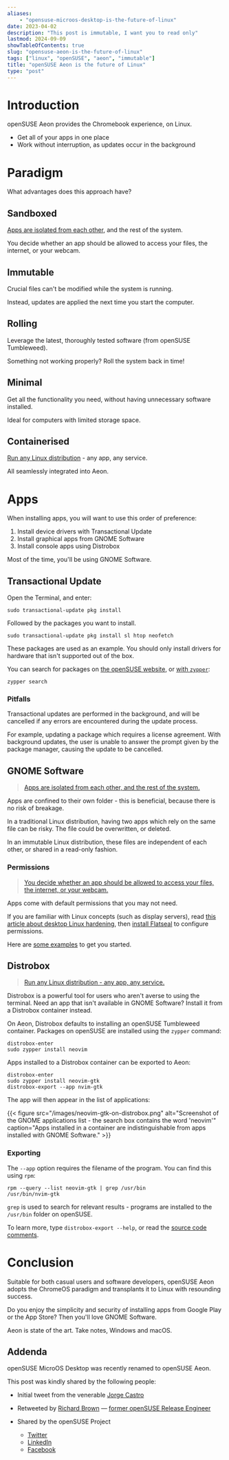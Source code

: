 ```yaml
---
aliases:
    - "opensuse-microos-desktop-is-the-future-of-linux"
date: 2023-04-02
description: "This post is immutable, I want you to read only"
lastmod: 2024-09-09
showTableOfContents: true
slug: "opensuse-aeon-is-the-future-of-linux"
tags: ["linux", "openSUSE", "aeon", "immutable"]
title: "openSUSE Aeon is the future of Linux"
type: "post"
---
```


# Introduction

openSUSE Aeon provides the Chromebook experience, on Linux.

- Get all of your apps in one place
- Work without interruption, as updates occur in the background

# Paradigm

What advantages does this approach have?

## Sandboxed

[Apps are isolated from each other](https://docs.flatpak.org/en/latest/basic-concepts.html#sandboxes), and the rest of the system.

You decide whether an app should be allowed to access your files, the internet, or your webcam.

## Immutable

Crucial files can't be modified while the system is running.

Instead, updates are applied the next time you start the computer.

## Rolling

Leverage the latest, thoroughly tested software (from openSUSE Tumbleweed).

Something not working properly? Roll the system back in time!

## Minimal

Get all the functionality you need, without having unnecessary software installed.

Ideal for computers with limited storage space.

## Containerised

[Run any Linux distribution](https://github.com/89luca89/distrobox) - any app, any service.

All seamlessly integrated into Aeon.

# Apps

When installing apps, you will want to use this order of preference:

1. Install device drivers with Transactional Update
2. Install graphical apps from GNOME Software
3. Install console apps using Distrobox

Most of the time, you'll be using GNOME Software.

## Transactional Update

Open the Terminal, and enter:

```
sudo transactional-update pkg install
```

Followed by the packages you want to install.

```
sudo transactional-update pkg install sl htop neofetch
```

These packages are used as an example. You should only install drivers for hardware that isn't supported out of the box.

You can search for packages on [the openSUSE website](https://software.opensuse.org/find), or [with `zypper`](https://en.opensuse.org/SDB:Zypper_usage#Searching_packages):

```
zypper search
```

### Pitfalls

Transactional updates are performed in the background, and will be cancelled if any errors are encountered during the update process.

For example, updating a package which requires a license agreement. With background updates, the user is unable to answer the prompt given by the package manager, causing the update to be cancelled.

## GNOME Software

> [Apps are isolated from each other, and the rest of the system.](#sandboxed)

Apps are confined to their own folder - this is beneficial, because there is no risk of breakage.

In a traditional Linux distribution, having two apps which rely on the same file can be risky. The file could be overwritten, or deleted.

In an immutable Linux distribution, these files are independent of each other, or shared in a read-only fashion.

### Permissions

> [You decide whether an app should be allowed to access your files, the internet, or your webcam.](#sandboxed)

Apps come with default permissions that you may not need.

If you are familiar with Linux concepts (such as display servers), read [this article about desktop Linux hardening](https://privsec.dev/posts/linux/desktop-linux-hardening/#flatpak), then [install Flatseal](https://flathub.org/apps/details/com.github.tchx84.Flatseal) to configure permissions.

Here are [some examples](https://codeberg.org/jamesericdavidson/flatpak-overrides) to get you started.

## Distrobox

> [Run any Linux distribution - any app, any service.](#containerised)

Distrobox is a powerful tool for users who aren't averse to using the terminal. Need an app that isn't available in GNOME Software? Install it from a Distrobox container instead.

On Aeon, Distrobox defaults to installing an openSUSE Tumbleweed container. Packages on openSUSE are installed using the `zypper` command:

```
distrobox-enter
sudo zypper install neovim
```

Apps installed to a Distrobox container can be exported to Aeon:

```
distrobox-enter
sudo zypper install neovim-gtk
distrobox-export --app nvim-gtk
```

The app will then appear in the list of applications:

{{< figure src="/images/neovim-gtk-on-distrobox.png" alt="Screenshot of the GNOME applications list - the search box contains the word 'neovim'" caption="Apps installed in a container are indistinguishable from apps installed with GNOME Software." >}}

### Exporting

The `--app` option requires the filename of the program. You can find this using `rpm`:

```
rpm --query --list neovim-gtk | grep /usr/bin
/usr/bin/nvim-gtk
```

`grep` is used to search for relevant results - programs are installed to the `/usr/bin` folder on openSUSE.

To learn more, type `distrobox-export --help`, or read the [source code comments](https://github.com/89luca89/distrobox/blob/main/distrobox-export).

# Conclusion

Suitable for both casual users and software developers, openSUSE Aeon adopts the ChromeOS paradigm and transplants it to Linux with resounding success.

Do you enjoy the simplicity and security of installing apps from Google Play or the App Store? Then you'll love GNOME Software.

Aeon is state of the art. Take notes, Windows and macOS.

## Addenda

openSUSE MicroOS Desktop was recently renamed to openSUSE Aeon.

This post was kindly shared by the following people:

- Initial tweet from the venerable [Jorge Castro](https://twitter.com/castrojo/status/1650569356944760836)

- Retweeted by [Richard Brown](https://twitter.com/sysrich/status/1650591713419833344) — [former openSUSE Release Engineer](https://lists.opensuse.org/archives/list/factory@lists.opensuse.org/thread/Y2UOB7TYMGL7TUTOWVELRN4VBRAVXPZI/)

- Shared by the openSUSE Project
    - [Twitter](https://twitter.com/openSUSE/status/1650724872941719558)
    - [LinkedIn](https://www.linkedin.com/feed/update/urn:li:activity:7056491482190344192/)
    - [Facebook](https://www.facebook.com/en.openSUSE/posts/pfbid02k33pcC7pw8AZ4pttYrK6wUzgGMMr5fpfxU11tx5v4aoQvUy5MdhGKTdA8Latvs8Nl)
